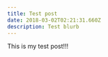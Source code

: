 ```yaml
---
title: Test post
date: 2018-03-02T02:21:31.660Z
description: Test blurb
---
```

This is my test post!!!
